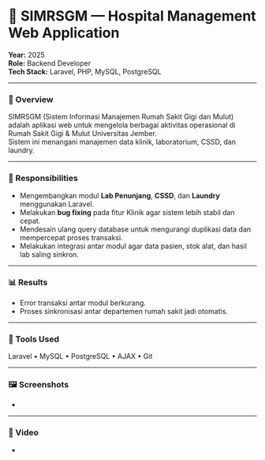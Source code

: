 # 🏥 SIMRSGM — Hospital Management Web Application
<!-- You can view the full project source code here:  
👉 [Maaf ini project internal tidak boleh di sebar]() -->

**Year:** 2025  
**Role:** Backend Developer  
**Tech Stack:** Laravel, PHP, MySQL, PostgreSQL

---

### 🧩 Overview
SIMRSGM (Sistem Informasi Manajemen Rumah Sakit Gigi dan Mulut) adalah aplikasi web untuk mengelola berbagai aktivitas operasional di Rumah Sakit Gigi & Mulut Universitas Jember.  
Sistem ini menangani manajemen data klinik, laboratorium, CSSD, dan laundry.

---

### 🧠 Responsibilities
- Mengembangkan modul **Lab Penunjang**, **CSSD**, dan **Laundry** menggunakan Laravel.  
- Melakukan **bug fixing** pada fitur Klinik agar sistem lebih stabil dan cepat.  
- Mendesain ulang query database untuk mengurangi duplikasi data dan mempercepat proses transaksi.  
- Melakukan integrasi antar modul agar data pasien, stok alat, dan hasil lab saling sinkron.

---

<!-- ### ⚙️ Technical Challenges & Solutions
- **Masalah:** Query berat pada modul Klinik membuat load time tinggi.  
  **Solusi:** Optimalisasi indeks dan relasi antar tabel, serta caching hasil query untuk data yang sering diakses.  
- **Masalah:** Inkonsistensi data antar modul.  
  **Solusi:** Menambahkan middleware validasi data di layer service Laravel.

--- -->

### 📊 Results
<!-- - Waktu akses data Klinik turun ±40%.   -->
- Error transaksi antar modul berkurang.  
- Proses sinkronisasi antar departemen rumah sakit jadi otomatis.

---

### 🧰 Tools Used
Laravel • MySQL • PostgreSQL • AJAX • Git

---

### 🖼️ Screenshots
-
<!-- ![Cloud Architecture](../images/clouad_arsitektur.PNG) -->
<!-- ![RapidRoad Dashboard](../images/rapidroad-dashboard.png)
*Dashboard view showing AI-based damage classification results.*

![API Test on Postman](../images/rapidroad-api.png)
*API testing during development.* -->

---

### 🎥 Video
-
<!-- ![explanation Project on youtube](../images/capstone_ppt.PNG)(https://youtu.be/GLpPmcg6FLo?si=elMusrpdzC1RUUqZ) -->
<!-- [![Watch the demo on YouTube](../images/youtube-thumbnail.png)](https://www.youtube.com/watch?v=YOUR_VIDEO_ID)
*Click the thumbnail or [watch it directly here](https://www.youtube.com/watch?v=YOUR_VIDEO_ID).* -->
